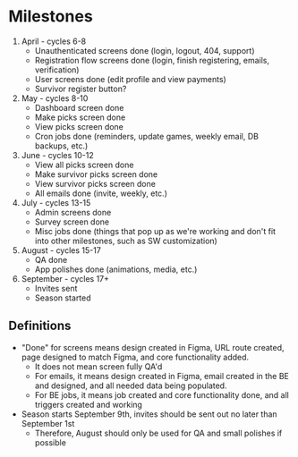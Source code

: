 # Milestones

1. April - cycles 6-8
   - Unauthenticated screens done (login, logout, 404, support)
   - Registration flow screens done (login, finish registering, emails, verification)
   - User screens done (edit profile and view payments)
   - Survivor register button?
2. May - cycles 8-10
   - Dashboard screen done
   - Make picks screen done
   - View picks screen done
   - Cron jobs done (reminders, update games, weekly email, DB backups, etc.)
3. June - cycles 10-12
   - View all picks screen done
   - Make survivor picks screen done
   - View survivor picks screen done
   - All emails done (invite, weekly, etc.)
4. July - cycles 13-15
   - Admin screens done
   - Survey screen done
   - Misc jobs done (things that pop up as we're working and don't fit into other milestones, such as SW customization)
5. August - cycles 15-17
   - QA done
   - App polishes done (animations, media, etc.)
6. September - cycles 17+
   - Invites sent
   - Season started

## Definitions

- "Done" for screens means design created in Figma, URL route created, page designed to match Figma, and core functionality added.
  - It does not mean screen fully QA'd
  - For emails, it means design created in Figma, email created in the BE and designed, and all needed data being populated.
  - For BE jobs, it means job created and core functionality done, and all triggers created and working
- Season starts September 9th, invites should be sent out no later than September 1st
  - Therefore, August should only be used for QA and small polishes if possible
